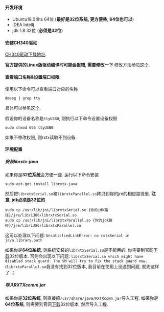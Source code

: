 ---
---

#### 开发环境

* Ubuntu18.04lts 64位 (**最好是32位系统, 更方便些, 64位也可以**)
* IDEA Intellj
* jdk 1.8 32位 (**必须是32位**)

#### 安装CH340驱动

[CH340驱动下载地址](http://wch.cn/search?t=all&q=CH340).

**官方提供的Linux版驱动编译时可能会报错, 需要修改一下**
修改方法参见[这个](https://github.com/juliagoda/CH341SER).

#### 查看端口名称&设置端口权限

使用以下命令可以查看端口对应的名称
```
dmesg | grep tty
```
具体可以参见[这个](https://www.cyberciti.biz/faq/find-out-linux-serial-ports-with-setserial/).

假设你的设备名称是`ttyUSB0`, 则执行以下命令设置设备权限
```
sudo chmod 666 ttyUSB0
```
如果不修改权限, 则rxtx读取不到设备.

#### 环境配置

##### 安装librxtx-java

如果你是**32位系统**会方便一些.
运行以下命令安装
```
sudo apt-get install librxtx-java
```
然后把`librxtxSerial.so`和`librxtxParallel.so`拷贝到你的jre的相应路径里.
**注意, jdk必须是32位的**
```
sudo cp /usr/lib/jni/librxtxSerial.so {你的jdk路径}/jre/lib/i386/librxtxSerial.so
sudo cp /usr/lib/jni/librxtxParallel.so {你的jdk路径}/jre/lib/i386/librxtxParallel.so
```
这可以处理以下问题:
`UnsatisfiedLinkError: no rxtxSerial in java.library.path`

如果你是**64位系统**, 则系统安装的`librxtxSerial.so`是不能用的. 你需要到官网[下载](http://jlog.org/rxtx-lin.html)32位版本.
否则会出现以下问题:
`librxtxSerial.so which might have disabled stack guard. The VM will try to fix the stack guard now.`
(`librxtxParallel.so`我没有找到32位版本, 我目前在使用上没遇到问题, 就先这样了...)

##### 导入RXTXcomm.jar

如果你是**32位系统**, 则直接把`/usr/share/java/RXTXcomm.jar`导入工程.
如果你是**64位系统**, 则需要到官网[下载](http://jlog.org/rxtx-lin.html)32位版本, 然后导入工程.

